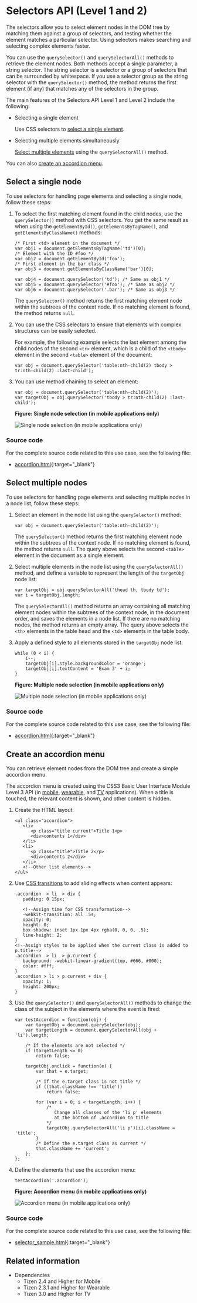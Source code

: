 # Selectors API (Level 1 and 2)

The selectors allow you to select element nodes in the DOM tree by matching them against a group of selectors, and testing whether the element matches a particular selector. Using selectors makes searching and selecting complex elements faster.

You can use the `querySelector()` and `querySelectorAll()` methods to retrieve the element nodes. Both methods accept a single parameter, a string selector. The string selector is a selector or a group of selectors that can be surrounded by whitespace. If you use a selector group as the string selector with the `querySelector()` method, the method returns the first element (if any) that matches any of the selectors in the group.

The main features of the Selectors API Level 1 and Level 2 include the following:

- Selecting a single element

  Use CSS selectors to [select a single element](#selecting-a-single-node).

- Selecting multiple elements simultaneously

  [Select multiple elements](#selecting-multiple-nodes) using the `querySelectorAll()` method.

You can also [create an accordion menu](#creating-an-accordion-menu).

## Select a single node

To use selectors for handling page elements and selecting a single node, follow these steps:

1. To select the first matching element found in the child nodes, use the `querySelector()` method with CSS selectors. You get the same result as when using the `getElementById()`, `getElementsByTagName()`, and `getElementsByClassName()` methods:

   ```
   /* First <td> element in the document */
   var obj1 = document.getElementsByTagName('td')[0];
   /* Element with the ID #foo */
   var obj2 = document.getElementById('foo');
   /* First element in the bar class */
   var obj3 = document.getElementsByClassName('bar')[0];

   var obj4 = document.querySelector('td'); /* Same as obj1 */
   var obj5 = document.querySelector('#foo'); /* Same as obj2 */
   var obj6 = document.querySelector('.bar'); /* Same as obj3 */
   ```

   The `querySelector()` method returns the first matching element node within the subtrees of the context node. If no matching element is found, the method returns `null`.

2. You can use the CSS selectors to ensure that elements with complex structures can be easily selected.  

   For example, the following example selects the last element among the child nodes of the second `<tr>` element, which is a child of the `<tbody>` element in the second `<table>` element of the document:

   ```
   var obj = document.querySelector('table:nth-child(2) tbody > tr:nth-child(2) :last-child');
   ```

3. You can use method chaining to select an element:

   ```
   var obj = document.querySelector('table:nth-child(2)');
   var targetObj = obj.querySelector('tbody > tr:nth-child(2) :last-child');
   ```

   **Figure: Single node selection (in mobile applications only)**

   ![Single node selection (in mobile applications only)](./media/single_node_selection.png)

### Source code

For the complete source code related to this use case, see the following file:

- [accordion.html](http://download.tizen.org/misc/examples/w3c_html5/dom_forms_and_styles/selectors_api){:target="_blank"}

## Select multiple nodes

To use selectors for handling page elements and selecting multiple nodes in a node list, follow these steps:

1. Select an element in the node list using the `querySelector()` method:

   ```
   var obj = document.querySelector('table:nth-child(2)');
   ```

   The `querySelector()` method returns the first matching element node within the subtrees of the context node. If no matching element is found, the method returns `null`. The query above selects the second `<table>` element in the document as a single element.

2. Select multiple elements in the node list using the `querySelectorAll()` method, and define a variable to represent the length of the `targetObj` node list:

   ```
   var targetObj = obj.querySelectorAll('thead th, tbody td');
   var i = targetObj.length;
   ```

   The `querySelectorAll()` method returns an array containing all matching element nodes within the subtrees of the context node, in the document order, and saves the elements in a node list. If there are no matching nodes, the method returns an empty array. The query above selects the `<th>` elements in the table head and the `<td>` elements in the table body.

3. Apply a defined style to all elements stored in the `targetObj` node list:

   ```
   while (0 < i) {
       i--;
       targetObj[i].style.backgroundColor = 'orange';
       targetObj[i].textContent = 'Exam 3' + i;
   }
   ```

   **Figure: Multiple node selection (in mobile applications only)**

   ![Multiple node selection (in mobile applications only)](./media/multi_node_selection.png)

### Source code

For the complete source code related to this use case, see the following file:

- [accordion.html](http://download.tizen.org/misc/examples/w3c_html5/dom_forms_and_styles/selectors_api){:target="_blank"}

## Create an accordion menu

You can retrieve element nodes from the DOM tree and create a simple accordion menu.

The accordion menu is created using the CSS3 Basic User Interface Module Level 3 API (in [mobile](../../../api/latest/w3c_api/w3c_api_m.html#basicui), [wearable](../../../api/latest/w3c_api/w3c_api_w.html#basicui), and [TV](../../../api/latest/w3c_api/w3c_api_tv.html#basicui) applications). When a title is touched, the relevant content is shown, and other content is hidden.

1. Create the HTML layout:

   ```
   <ul class="accordion">
      <li>
         <p class="title current">Title 1<p>
         <div>contents 1</div>
      </li>
      <li>
         <p class="title">Title 2</p>
         <div>contents 2</div>
      </li>
      <!--Other list elements-->
   </ul>
   ```

2. Use [CSS transitions](./transition.md) to add sliding effects when content appears:

   ```
   .accordion  > li  > div {
      padding: 0 15px;

      <!--Assign time for CSS transformation-->
      -webkit-transition: all .5s;
      opacity: 0;
      height: 0;
      box-shadow: inset 1px 1px 4px rgba(0, 0, 0, .5);
      line-height: 2;
   }
   <!--Assign styles to be applied when the current class is added to p.title-->
   .accordion  > li  > p.current {
      background: -webkit-linear-gradient(top, #666, #000);
      color: #fff;
   }
   .accordion > li > p.current + div {
      opacity: 1;
      height: 200px;
   }
   ```

3. Use the `querySelector()` and `querySelectorAll()` methods to change the class of the subject in the elements where the event is fired:

   ```
   var testAccordion = function(obj) {
       var targetObj = document.querySelector(obj);
       var targetLength = document.querySelectorAll(obj + 'li').length;

       /* If the elements are not selected */
       if (targetLength <= 0)
           return false;

       targetObj.onclick = function(e) {
           var that = e.target;

           /* If the e.target class is not title */
           if ((that.className !== 'title'))
               return false;

           for (var i = 0; i < targetLength; i++) {
               /*
                  Change all classes of the 'li p' elements
                  at the bottom of .accordion to title
               */
               targetObj.querySelectorAll('li p')[i].className = 'title';
           }
           /* Define the e.target class as current */
           that.className += 'current';
       };
   };
   ```

4. Define the elements that use the accordion menu:

   ```
   testAccordion('.accordion');
   ```

   **Figure: Accordion menu (in mobile applications only)**

   ![Accordion menu (in mobile applications only)](./media/accordion_menu.png)

### Source code

For the complete source code related to this use case, see the following file:

- [selector_sample.html](http://download.tizen.org/misc/examples/w3c_html5/dom_forms_and_styles/selectors_api){:target="_blank"}

## Related information
* Dependencies
  - Tizen 2.4 and Higher for Mobile
  - Tizen 2.3.1 and Higher for Wearable
  - Tizen 3.0 and Higher for TV
